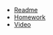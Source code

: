 + [Readme](https://docs.google.com/document/d/1ANRkOZqy0T92fmQBlNbbASjrshP1u_Xc7bIJz4Y8GiA/)
+ [Homework](https://github.com/Mybono/java_lvl_1/blob/main/hw1.java)
+ [Video]()
